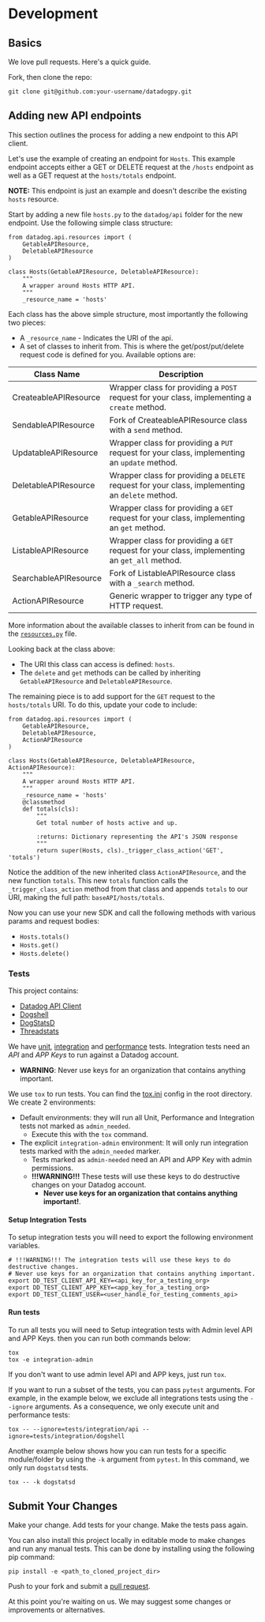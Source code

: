 # Development

## Basics

We love pull requests. Here's a quick guide.

Fork, then clone the repo:

    git clone git@github.com:your-username/datadogpy.git


## Adding new API endpoints
This section outlines the process for adding a new endpoint to this API client.

Let's use the example of creating an endpoint for `Hosts`. This example endpoint accepts either a GET or DELETE request at the `/hosts` endpoint as well as a GET request at the `hosts/totals` endpoint.

**NOTE:** This endpoint is just an example and doesn't describe the existing `hosts` resource.

Start by adding a new file `hosts.py` to the `datadog/api` folder for the new endpoint. Use the following simple class structure:

```
from datadog.api.resources import (
    GetableAPIResource,
    DeletableAPIResource
)

class Hosts(GetableAPIResource, DeletableAPIResource):
    """
    A wrapper around Hosts HTTP API.
    """
    _resource_name = 'hosts'
```

Each class has the above simple structure, most importantly the following two pieces:

* A `_resource_name` - Indicates the URI of the api.
* A set of classes to inherit from. This is where the get/post/put/delete request code is defined for you. Available options are:

| Class Name         | Description                                                                                     |
| --------------------- | ----------------------------------------------------------------------------------------------- |
| CreateableAPIResource | Wrapper class for providing a `POST` request for your class, implementing a `create` method.    |
| SendableAPIResource   | Fork of CreateableAPIResource class with a `send` method.                                       |
| UpdatableAPIResource  | Wrapper class for providing a `PUT` request for your class, implementing an `update` method.    |
| DeletableAPIResource  | Wrapper class for providing a `DELETE` request for your class, implementing an `delete` method. |
| GetableAPIResource    | Wrapper class for providing a `GET` request for your class, implementing an `get` method.       |
| ListableAPIResource   | Wrapper class for providing a `GET` request for your class, implementing an `get_all` method.   |
| SearchableAPIResource | Fork of ListableAPIResource class with a `_search` method.                                      |
| ActionAPIResource     | Generic wrapper to trigger any type of HTTP request.                                            |

More information about the available classes to inherit from can be found in the [`resources.py`](https://github.com/DataDog/datadogpy/blob/master/datadog/api/resources.py) file.

Looking back at the class above:

* The URI this class can access is defined: `hosts`.
* The `delete` and `get` methods can be called by inheriting `GetableAPIResource` and `DeletableAPIResource`.

The remaining piece is to add support for the `GET` request to the `hosts/totals` URI. To do this, update your code to include:

```
from datadog.api.resources import (
    GetableAPIResource,
    DeletableAPIResource,
    ActionAPIResource
)

class Hosts(GetableAPIResource, DeletableAPIResource, ActionAPIResource):
    """
    A wrapper around Hosts HTTP API.
    """
    _resource_name = 'hosts'
    @classmethod
    def totals(cls):
        """
        Get total number of hosts active and up.

        :returns: Dictionary representing the API's JSON response
        """
        return super(Hosts, cls)._trigger_class_action('GET', 'totals')
```

Notice the addition of the new inherited class `ActionAPIResource`, and the new function `totals`. This new `totals` function calls the `_trigger_class_action` method from that class and appends `totals` to our URI, making the full path: `baseAPI/hosts/totals`.

Now you can use your new SDK and call the following methods with various params and request bodies:
* `Hosts.totals()`
* `Hosts.get()`
* `Hosts.delete()`

### Tests

This project contains:
- [Datadog API Client](/datadog/api)
- [Dogshell](/datadog/dogshell)
- [DogStatsD](/datadog/dogstatsd)
- [Threadstats](/datadog/threadstats)


We have [unit](/tests/unit), [integration](/tests/integration) and [performance](/tests/performamce) tests.
Integration tests need an _API_ and _APP Keys_ to run against a Datadog account.
- __WARNING__: Never use keys for an organization that contains anything important.

We use `tox` to run tests. You can find the [tox.ini](/tox.ini) config in the root directory.
We create 2 environments:
- Default environments: they will run all Unit, Performance and Integration tests not marked as `admin_needed`.
  - Execute this with the `tox` command.
- The explicit `integration-admin` environment: It will only run integration tests marked with the `admin_needed` marker.
  - Tests marked as `admin-needed` need an API and APP Key with admin permissions. 
  - __!!!WARNING!!!__ These tests will use these keys to do destructive changes on your Datadog account. 
    - __Never use keys for an organization that contains anything important!__.

#### Setup Integration Tests

To setup integration tests you will need to export the following environment variables.

```
# !!!WARNING!!! The integration tests will use these keys to do destructive changes.
# Never use keys for an organization that contains anything important.
export DD_TEST_CLIENT_API_KEY=<api_key_for_a_testing_org>
export DD_TEST_CLIENT_APP_KEY=<app_key_for_a_testing_org>
export DD_TEST_CLIENT_USER=<user_handle_for_testing_comments_api>
```

#### Run tests

To run all tests you will need to Setup integration tests with Admin level API and APP Keys.
then you can run both commands below:

```
tox
tox -e integration-admin
```

If you don't want to use admin level API and APP keys, just run `tox`.

If you want to run a subset of the tests, you can pass `pytest` arguments.
For example, in the example below, we exclude all integrations tests using the `--ignore` arguments.
As a consequence, we only execute unit and performance tests:

```
tox -- --ignore=tests/integration/api --ignore=tests/integration/dogshell
```

Another example below shows how you can run tests for a specific module/folder by using the `-k` argument from `pytest`. 
In this command, we only run `dogstatsd` tests.

```
tox -- -k dogstatsd
```

## Submit Your Changes

Make your change. Add tests for your change. Make the tests pass again.

You can also install this project locally in editable mode to make changes and run any manual tests. 
This can be done by installing using the following pip command:

```
pip install -e <path_to_cloned_project_dir>
```

Push to your fork and submit a [pull request](/CONTRIBUTING.md).

At this point you're waiting on us. We may suggest some changes or
improvements or alternatives.
